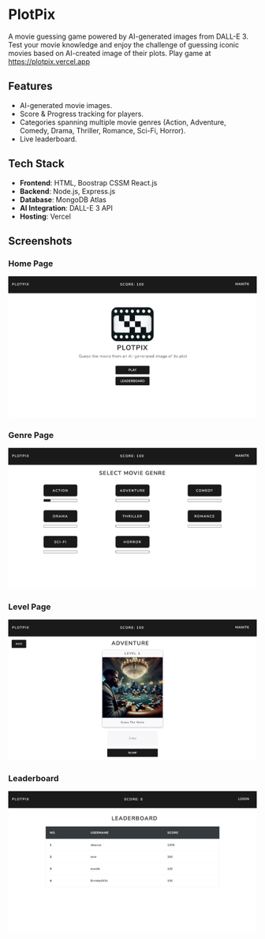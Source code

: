 # PlotPix
A movie guessing game powered by AI-generated images from DALL-E 3. Test your movie knowledge and enjoy the challenge of guessing iconic movies based on AI-created image of their plots. Play game at https://plotpix.vercel.app

## Features
- AI-generated movie images.
- Score & Progress tracking for players.
- Categories spanning multiple movie genres (Action, Adventure, Comedy, Drama, Thriller, Romance, Sci-Fi, Horror).
- Live leaderboard.

## Tech Stack
- **Frontend**: HTML, Boostrap CSSM React.js
- **Backend**: Node.js, Express.js
- **Database**: MongoDB Atlas
- **AI Integration**: DALL-E 3 API
- **Hosting**: Vercel

## Screenshots

### Home Page
<img src="./Screenshot/Home.png" alt="Home Page" width="600" />

### Genre Page
<img src="./Screenshot/Genre.png" alt="Genre Page" width="600" />

### Level Page
<img src="./Screenshot/Play.png" alt="Level Page" width="600" />

### Leaderboard
<img src="./Screenshot/Leaderboard.png" alt="Leaderboard" width="600" />
